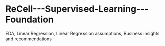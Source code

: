 # ReCell---Supervised-Learning---Foundation
EDA, Linear Regression, Linear Regression assumptions, Business insights and recommendations
